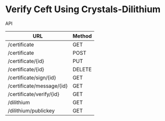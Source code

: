 # Verify Ceft Using Crystals-Dilithium

API

| URL | Method |
| --- | ----------- |
| /certificate | GET |
| /certificate | POST |
| /certificate/{id}	| PUT | 
| /certificate/{id} |	DELETE | 
| /certificate/sign/{id} | GET | 
| /certificate/message/{id}	| GET | 
| /certificate/verify/{id} | GET | 
| /dilithium	| GET | 
| /dilithium/publickey	| GET | 

